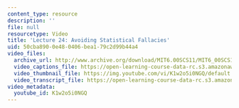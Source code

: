 ```yaml
---
content_type: resource
description: ''
file: null
resourcetype: Video
title: 'Lecture 24: Avoiding Statistical Fallacies'
uid: 50cba890-0e48-0406-bea1-79c2d99b44a4
video_files:
  archive_url: http://www.archive.org/download/MIT6.00SCS11/MIT6_00SCS11_lec24_300k.mp4
  video_captions_file: https://open-learning-course-data-rc.s3.amazonaws.com/6-00sc-introduction-to-computer-science-and-programming-spring-2011/884a59a47903507696373f8a358b12e8_K1w2o5i0NGQ.vtt
  video_thumbnail_file: https://img.youtube.com/vi/K1w2o5i0NGQ/default.jpg
  video_transcript_file: https://open-learning-course-data-rc.s3.amazonaws.com/6-00sc-introduction-to-computer-science-and-programming-spring-2011/f715d2e55f09b0256f489dece03cd22f_K1w2o5i0NGQ.pdf
video_metadata:
  youtube_id: K1w2o5i0NGQ
---
```

